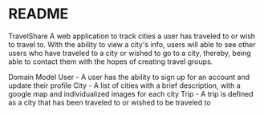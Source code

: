 # README

TravelShare
A web application to track cities a user has traveled to or wish to travel to. With the ability to view a city's info, users will able to see other users who have traveled to a city or wished to go to a city, thereby, being able to contact them with the hopes of creating travel groups.

Domain Model
User - A user has the ability to sign up for an account and update their profile
City - A list of cities with a brief description, with a google map and individualized images for each city
Trip - A trip is defined as a city that has been traveled to or wished to be traveled to
